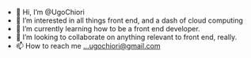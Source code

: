 - 👋 Hi, I’m @UgoChiori
- 👀 I’m interested in all things front end, and a dash of cloud computing
- 🌱 I’m currently learning how to be a front end developer.
- 💞️ I’m looking to collaborate on anything relevant to front end, really. 
- 📫 How to reach me ...ugochiori@gmail.com

<!---
UgoChiori/UgoChiori is a ✨ special ✨ repository because its `README.md` (this file) appears on your GitHub profile.
You can click the Preview link to take a look at your changes.
--->
